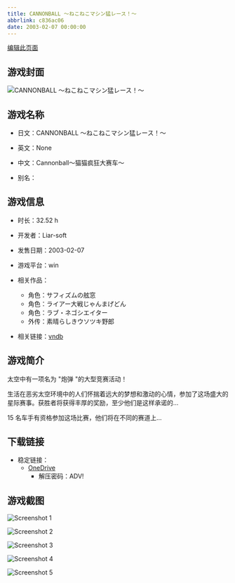 ```yaml
---
title: CANNONBALL ～ねこねこマシン猛レース！～
abbrlink: c836ac06
date: 2003-02-07 00:00:00
---
```

[编辑此页面](https://github.com/ACG-3/ADV3-source/blob/main/source/_posts/games/CANNONBALL%20%EF%BD%9E%E3%81%AD%E3%81%93%E3%81%AD%E3%81%93%E3%83%9E%E3%82%B7%E3%83%B3%E7%8C%9B%E3%83%AC%E3%83%BC%E3%82%B9%EF%BC%81%EF%BD%9E.md)

## 游戏封面

![CANNONBALL ～ねこねこマシン猛レース！～](https://pan.timero.xyz/d/onedrive/img_lib_001/CANNONBALL%20%EF%BD%9E%E3%81%AD%E3%81%93%E3%81%AD%E3%81%93%E3%83%9E%E3%82%B7%E3%83%B3%E7%8C%9B%E3%83%AC%E3%83%BC%E3%82%B9%EF%BC%81%EF%BD%9E_cover.avif)


## 游戏名称

- 日文：CANNONBALL ～ねこねこマシン猛レース！～
- 英文：None
- 中文：Cannonball～猫猫疯狂大赛车～

- 别名：


## 游戏信息

- 时长：32.52 h
- 开发者：Liar-soft
- 发售日期：2003-02-07
- 游戏平台：win
- 相关作品：
   - 角色：サフィズムの舷窓
   - 角色：ライアー大戦じゃんまげどん
   - 角色：ラブ・ネゴシエイター
   - 外传：素晴らしきウソツキ野郎

- 相关链接：[vndb](https://vndb.org/v602)


## 游戏简介

太空中有一项名为 "炮弹 "的大型竞赛活动！

生活在恶劣太空环境中的人们怀揣着远大的梦想和激动的心情，参加了这场盛大的星际赛事。获胜者将获得丰厚的奖励，至少他们是这样承诺的...

15 名车手有资格参加这场比赛，他们将在不同的赛道上...




## 下载链接

- 稳定链接：
    - [OneDrive](https://pan.timero.xyz/onedrive/adv_lib_001/CANNONBALL%20%EF%BD%9E%E3%81%AD%E3%81%93%E3%81%AD%E3%81%93%E3%83%9E%E3%82%B7%E3%83%B3%E7%8C%9B%E3%83%AC%E3%83%BC%E3%82%B9%EF%BC%81%EF%BD%9E)
        - 解压密码：ADV!



## 游戏截图


![Screenshot 1](https://pan.timero.xyz/d/onedrive/img_lib_001/CANNONBALL%20%EF%BD%9E%E3%81%AD%E3%81%93%E3%81%AD%E3%81%93%E3%83%9E%E3%82%B7%E3%83%B3%E7%8C%9B%E3%83%AC%E3%83%BC%E3%82%B9%EF%BC%81%EF%BD%9E_Screenshot_1.avif)

![Screenshot 2](https://pan.timero.xyz/d/onedrive/img_lib_001/CANNONBALL%20%EF%BD%9E%E3%81%AD%E3%81%93%E3%81%AD%E3%81%93%E3%83%9E%E3%82%B7%E3%83%B3%E7%8C%9B%E3%83%AC%E3%83%BC%E3%82%B9%EF%BC%81%EF%BD%9E_Screenshot_2.avif)

![Screenshot 3](https://pan.timero.xyz/d/onedrive/img_lib_001/CANNONBALL%20%EF%BD%9E%E3%81%AD%E3%81%93%E3%81%AD%E3%81%93%E3%83%9E%E3%82%B7%E3%83%B3%E7%8C%9B%E3%83%AC%E3%83%BC%E3%82%B9%EF%BC%81%EF%BD%9E_Screenshot_3.avif)

![Screenshot 4](https://pan.timero.xyz/d/onedrive/img_lib_001/CANNONBALL%20%EF%BD%9E%E3%81%AD%E3%81%93%E3%81%AD%E3%81%93%E3%83%9E%E3%82%B7%E3%83%B3%E7%8C%9B%E3%83%AC%E3%83%BC%E3%82%B9%EF%BC%81%EF%BD%9E_Screenshot_4.avif)

![Screenshot 5](https://pan.timero.xyz/d/onedrive/img_lib_001/CANNONBALL%20%EF%BD%9E%E3%81%AD%E3%81%93%E3%81%AD%E3%81%93%E3%83%9E%E3%82%B7%E3%83%B3%E7%8C%9B%E3%83%AC%E3%83%BC%E3%82%B9%EF%BC%81%EF%BD%9E_Screenshot_5.avif)

